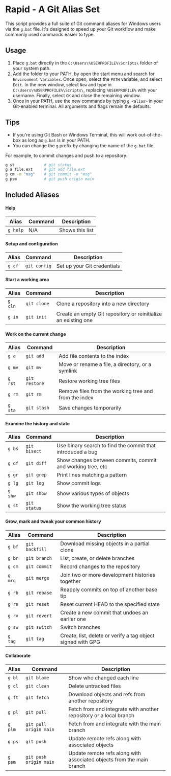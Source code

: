 # Rapid - A Git Alias Set
This script provides a full suite of Git command aliases for Windows users via the `g.bat` file. It's designed to speed up your Git workflow and make commonly used commands easier to type.

## Usage
1. Place `g.bat` directly in the `C:\Users\%USERPROFILE%\Scripts\` folder of your system path.
2. Add the folder to your PATH, by open the start menu and search for `Environment Variables`. Once open, select the `PATH` variable, and select `Edit`. In the new window, select `New` and type in `C:\Users\%USERPROFILE%\Scripts\`, replacing `%USERPROFILE%` with your username. Finally, select `OK` and close the remaining window.
3. Once in your PATH, use the new commands by typing `g <alias>` in your Git-enabled terminal. All arguments and flags remain the defaults.

## Tips
- If you're using Git Bash or Windows Terminal, this will work out-of-the-box as long as `g.bat` is in your PATH.
- You can change the `g` prefix by changing the name of the `g.bat` file.

For example, to commit changes and push to a repository:
```bash
g st             # git status
g a file.ext     # git add file.ext
g cm -m "msg"    # git commit -m "msg"
g psm            # git push origin main
```

## Included Aliases
#### Help
| Alias | Command | Description |
| -------- | -------- | -------- |
|`g help`|N/A|Shows this list|
#### Setup and configuration
| Alias | Command | Description |
| -------- | -------- | -------- |
|`g cf`|`git config`|Set up your Git credentials|
#### Start a working area
| Alias | Command | Description |
| -------- | -------- | -------- |
|`g cln`|`git clone`|Clone a repository into a new directory|
|`g in`|`git init`|Create an empty Git repository or reinitialize an existing one|
#### Work on the current change
| Alias | Command | Description |
| -------- | -------- | -------- |
|`g a`|`git add`|Add file contents to the index|
|`g mv`|`git mv`|Move or rename a file, a directory, or a symlink|
|`g rst`|`git restore`|Restore working tree files|
|`g rm`|`git rm`|Remove files from the working tree and from the index|
|`g sta`|`git stash`|Save changes temporarily|
#### Examine the history and state
| Alias | Command | Description |
| -------- | -------- | -------- |
|`g bs`|`git bisect`|Use binary search to find the commit that introduced a bug|
|`g df`|`git diff`|Show changes between commits, commit and working tree, etc|
|`g gr`|`git grep`|Print lines matching a pattern|
|`g lg`|`git log`|Show commit logs|
|`g shw`|`git show`|Show various types of objects|
|`g st`|`git status`|Show the working tree status|
#### Grow, mark and tweak your common history
| Alias | Command | Description |
| -------- | -------- | -------- |
|`g bf`|`git backfill`|Download missing objects in a partial clone|
|`g br`|`git branch`|List, create, or delete branches|
|`g cm`|`git commit`|Record changes to the repository|
|`g mrg`|`git merge`|Join two or more development histories together|
|`g rb`|`git rebase`|Reapply commits on top of another base tip|
|`g rs`|`git reset`|Reset current HEAD to the specified state|
|`g rv`|`git revert`|Create a new commit that undoes an earlier one|
|`g sw`|`git switch`|Switch branches|
|`g tag`|`git tag`|Create, list, delete or verify a tag object signed with GPG|
#### Collaborate
| Alias | Command | Description |
| -------- | -------- | -------- |
|`g bl`|`git blame`|Show who changed each line|
|`g cl`|`git clean`|Delete untracked files|
|`g ft`|`git fetch`|Download objects and refs from another repository|
|`g pl`|`git pull`|Fetch from and integrate with another repository or a local branch|
|`g plm`|`git pull origin main`|Fetch from and integrate with the main branch|
|`g ps`|`git push`|Update remote refs along with associated objects|
|`g psm`|`git push origin main`|Update remote refs along with associated objects from the main branch|